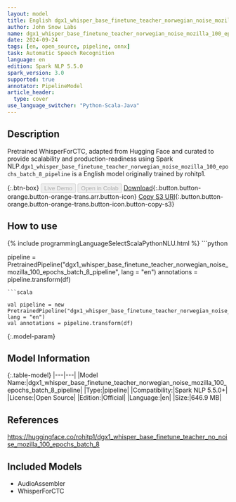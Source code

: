 ```yaml
---
layout: model
title: English dgx1_whisper_base_finetune_teacher_norwegian_noise_mozilla_100_epochs_batch_8_pipeline pipeline WhisperForCTC from rohitp1
author: John Snow Labs
name: dgx1_whisper_base_finetune_teacher_norwegian_noise_mozilla_100_epochs_batch_8_pipeline
date: 2024-09-24
tags: [en, open_source, pipeline, onnx]
task: Automatic Speech Recognition
language: en
edition: Spark NLP 5.5.0
spark_version: 3.0
supported: true
annotator: PipelineModel
article_header:
  type: cover
use_language_switcher: "Python-Scala-Java"
---
```


## Description

Pretrained WhisperForCTC, adapted from Hugging Face and curated to provide scalability and production-readiness using Spark NLP.`dgx1_whisper_base_finetune_teacher_norwegian_noise_mozilla_100_epochs_batch_8_pipeline` is a English model originally trained by rohitp1.

{:.btn-box}
<button class="button button-orange" disabled>Live Demo</button>
<button class="button button-orange" disabled>Open in Colab</button>
[Download](https://s3.amazonaws.com/auxdata.johnsnowlabs.com/public/models/dgx1_whisper_base_finetune_teacher_norwegian_noise_mozilla_100_epochs_batch_8_pipeline_en_5.5.0_3.0_1727146625621.zip){:.button.button-orange.button-orange-trans.arr.button-icon}
[Copy S3 URI](s3://auxdata.johnsnowlabs.com/public/models/dgx1_whisper_base_finetune_teacher_norwegian_noise_mozilla_100_epochs_batch_8_pipeline_en_5.5.0_3.0_1727146625621.zip){:.button.button-orange.button-orange-trans.button-icon.button-copy-s3}

## How to use



<div class="tabs-box" markdown="1">
{% include programmingLanguageSelectScalaPythonNLU.html %}
```python

pipeline = PretrainedPipeline("dgx1_whisper_base_finetune_teacher_norwegian_noise_mozilla_100_epochs_batch_8_pipeline", lang = "en")
annotations =  pipeline.transform(df)   

```
```scala

val pipeline = new PretrainedPipeline("dgx1_whisper_base_finetune_teacher_norwegian_noise_mozilla_100_epochs_batch_8_pipeline", lang = "en")
val annotations = pipeline.transform(df)

```
</div>

{:.model-param}
## Model Information

{:.table-model}
|---|---|
|Model Name:|dgx1_whisper_base_finetune_teacher_norwegian_noise_mozilla_100_epochs_batch_8_pipeline|
|Type:|pipeline|
|Compatibility:|Spark NLP 5.5.0+|
|License:|Open Source|
|Edition:|Official|
|Language:|en|
|Size:|646.9 MB|

## References

https://huggingface.co/rohitp1/dgx1_whisper_base_finetune_teacher_no_noise_mozilla_100_epochs_batch_8

## Included Models

- AudioAssembler
- WhisperForCTC